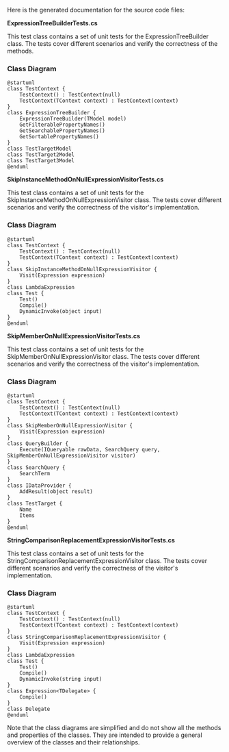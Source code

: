 Here is the generated documentation for the source code files:

**ExpressionTreeBuilderTests.cs**

This test class contains a set of unit tests for the ExpressionTreeBuilder class. The tests cover different scenarios and verify the correctness of the methods.

### Class Diagram

```plantuml
@startuml
class TestContext {
    TestContext() : TestContext(null)
    TestContext(TContext context) : TestContext(context)
}
class ExpressionTreeBuilder {
    ExpressionTreeBuilder(TModel model)
    GetFilterablePropertyNames()
    GetSearchablePropertyNames()
    GetSortablePropertyNames()
}
class TestTargetModel
class TestTarget2Model
class TestTarget3Model
@enduml
```

**SkipInstanceMethodOnNullExpressionVisitorTests.cs**

This test class contains a set of unit tests for the SkipInstanceMethodOnNullExpressionVisitor class. The tests cover different scenarios and verify the correctness of the visitor's implementation.

### Class Diagram

```plantuml
@startuml
class TestContext {
    TestContext() : TestContext(null)
    TestContext(TContext context) : TestContext(context)
}
class SkipInstanceMethodOnNullExpressionVisitor {
    Visit(Expression expression)
}
class LambdaExpression
class Test {
    Test()
    Compile()
    DynamicInvoke(object input)
}
@enduml
```

**SkipMemberOnNullExpressionVisitorTests.cs**

This test class contains a set of unit tests for the SkipMemberOnNullExpressionVisitor class. The tests cover different scenarios and verify the correctness of the visitor's implementation.

### Class Diagram

```plantuml
@startuml
class TestContext {
    TestContext() : TestContext(null)
    TestContext(TContext context) : TestContext(context)
}
class SkipMemberOnNullExpressionVisitor {
    Visit(Expression expression)
}
class QueryBuilder {
    Execute(IQueryable rawData, SearchQuery query, SkipMemberOnNullExpressionVisitor visitor)
}
class SearchQuery {
    SearchTerm
}
class IDataProvider {
    AddResult(object result)
}
class TestTarget {
    Name
    Items
}
@enduml
```

**StringComparisonReplacementExpressionVisitorTests.cs**

This test class contains a set of unit tests for the StringComparisonReplacementExpressionVisitor class. The tests cover different scenarios and verify the correctness of the visitor's implementation.

### Class Diagram

```plantuml
@startuml
class TestContext {
    TestContext() : TestContext(null)
    TestContext(TContext context) : TestContext(context)
}
class StringComparisonReplacementExpressionVisitor {
    Visit(Expression expression)
}
class LambdaExpression
class Test {
    Test()
    Compile()
    DynamicInvoke(string input)
}
class Expression<TDelegate> {
    Compile()
}
class Delegate
@enduml
```

Note that the class diagrams are simplified and do not show all the methods and properties of the classes. They are intended to provide a general overview of the classes and their relationships.